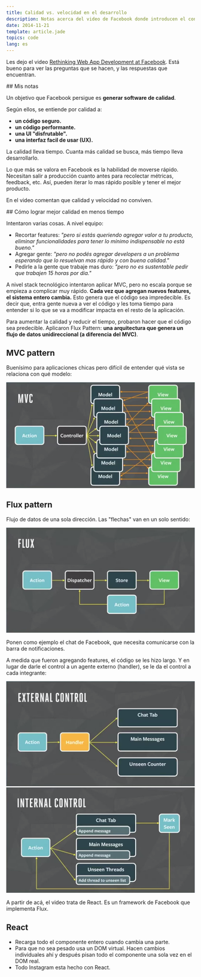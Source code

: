 ```yaml
---
title: Calidad vs. velocidad en el desarrollo
description: Notas acerca del video de Facebook donde introducen el concepto de Flux.
date: 2014-11-21
template: article.jade
topics: code
lang: es
---
```


Les dejo el video [Rethinking Web App Development at Facebook](http://youtu.be/nYkdrAPrdcw). Está bueno para ver las preguntas que se hacen, y las respuestas que encuentran.

## Mis notas

Un objetivo que Facebook persigue es **generar software de calidad**.

Según ellos, se entiende por calidad a:

- **un código seguro.**
- **un código performante.**
- **una UI "disfrutable".**
- **una interfaz facil de usar (UX).**

La calidad lleva tiempo. Cuanta más calidad se busca, más tiempo lleva desarrollarlo.

Lo que más se valora en Facebook es la habilidad de moverse rápido. Necesitan salir a producción cuanto antes para recolectar métricas, feedback, etc. Así, pueden iterar lo mas rápido posible y tener el mejor producto.

En el video comentan que calidad y velocidad no conviven.

## Cómo lograr mejor calidad en menos tiempo

Intentaron varias cosas. A nivel equipo:

- Recortar features: *"pero si estás queriendo agregar valor a tu producto, eliminar funcionalidades para tener lo mínimo indispensable no está bueno."*
- Agregar gente: *"pero no podés agregar developers a un problema esperando que lo resuelvan mas rápido y con buena calidad."*
- Pedirle a la gente que trabaje mas duro: *"pero no es sustentable pedir que trabajen 15 horas por día."*

A nivel stack tecnológico intentaron aplicar MVC, pero no escala porque se empieza a complicar muy rápido. **Cada vez que agregan nuevos features, el sistema entero cambia.** Esto genera que el código sea impredecible. Es decir que, entra gente nueva a ver el código y les toma tiempo para entender si lo que se va a modificar impacta en el resto de la aplicación.

Para aumentar la calidad y reducir el tiempo, probaron hacer que el código sea predecible. Aplicaron Flux Pattern: **una arquitectura que genera un flujo de datos unidireccional (a diferencia del MVC)**.

## MVC pattern

Buenísimo para aplicaciones chicas pero difícil de entender qué vista se relaciona con qué modelo:

![MVC](mvc.png)

## Flux pattern

Flujo de datos de una sola dirección. Las "flechas" van en un solo sentido:

![Flux](flux.png)

Ponen como ejemplo el chat de Facebook, que necesita comunicarse con la barra de notificaciones.

A medida que fueron agregando features, el código se les hizo largo. Y en lugar de darle el control a un agente externo (handler), se le da el control a cada integrante:

![External control](external-control.png)
![Internal control](internal-control.png)

A partir de acá, el video trata de React. Es un framework de Facebook que implementa Flux.

## React

- Recarga todo el componente entero cuando cambia una parte.
- Para que no sea pesado usa un DOM virtual. Hacen cambios individuales ahí y después pisan todo el componente una sola vez en el DOM real.
- Todo Instagram esta hecho con React.
